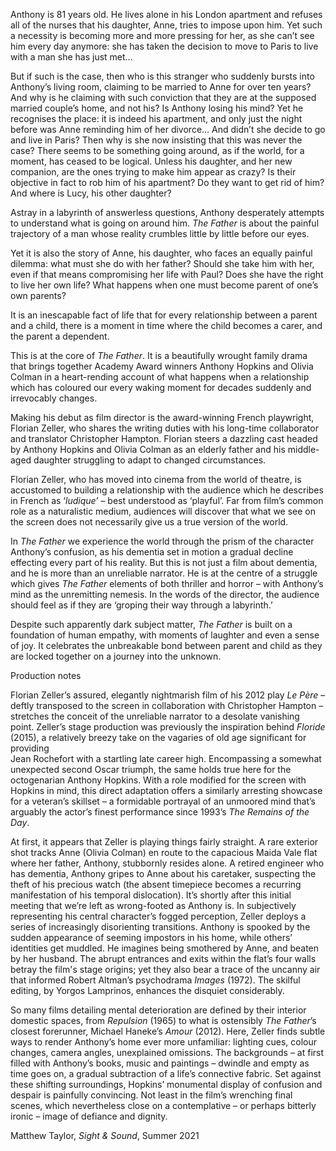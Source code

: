 Anthony is 81 years old. He lives alone in his London apartment and refuses all of the nurses that his daughter, Anne, tries to impose upon him. Yet such a necessity is becoming more and more pressing for her, as she can’t see him every day anymore: she has taken the decision to move to Paris to live with a man she has just met…

But if such is the case, then who is this stranger who suddenly bursts into Anthony’s living room, claiming to be married to Anne for over ten years?  
And why is he claiming with such conviction that they are at the supposed married couple’s home, and not his? Is Anthony losing his mind? Yet he recognises the place: it is indeed his apartment, and only just the night before was Anne reminding him of her divorce… And didn’t she decide to go and live in Paris? Then why is she now insisting that this was never the case? There seems to be something going around, as if the world, for a moment, has ceased to be logical. Unless his daughter, and her new companion, are the ones trying to make him appear as crazy? Is their objective in fact to rob him of his apartment? Do they want to get rid of him? And where is Lucy, his other daughter?

Astray in a labyrinth of answerless questions, Anthony desperately attempts to understand what is going on around him. _The Father_ is about the painful trajectory of a man whose reality crumbles little by little before our eyes.

Yet it is also the story of Anne, his daughter, who faces an equally painful dilemma: what must she do with her father? Should she take him with her, even if that means compromising her life with Paul? Does she have the right to live her own life? What happens when one must become parent of one’s own parents?

It is an inescapable fact of life that for every relationship between a parent and a child, there is a moment in time where the child becomes a carer, and the parent a dependent.

This is at the core of _The Father_. It is a beautifully wrought family drama that brings together Academy Award winners Anthony Hopkins and Olivia Colman in a heart-rending account of what happens when a relationship which has coloured our every waking moment for decades suddenly and irrevocably changes.

Making his debut as film director is the award-winning French playwright, Florian Zeller, who shares the writing duties with his long-time collaborator and translator Christopher Hampton. Florian steers a dazzling cast headed by Anthony Hopkins and Olivia Colman as an elderly father and his middle-aged daughter struggling to adapt to changed circumstances.

Florian Zeller, who has moved into cinema from the world of theatre, is accustomed to building a relationship with the audience which he describes in French as ‘_ludique’_ – best understood as ‘playful’. Far from film’s common role as a naturalistic medium, audiences will discover that what we see on the screen does not necessarily give us a true version of the world.

In _The Father_ we experience the world through the prism of the character Anthony’s confusion, as his dementia set in motion a gradual decline effecting every part of his reality. But this is not just a film about dementia, and he is more than an unreliable narrator. He is at the centre of a struggle which gives _The Father_ elements of both thriller and horror – with Anthony’s mind as the unremitting nemesis. In the words of the director, the audience should feel as if they are ‘groping their way through a labyrinth.’

Despite such apparently dark subject matter, _The Father_ is built on a foundation of human empathy, with moments of laughter and even a sense of joy. It celebrates the unbreakable bond between parent and child as they are locked together on a journey into the unknown.

Production notes

Florian Zeller’s assured, elegantly nightmarish film of his 2012 play _Le Père_ – deftly transposed to the screen in collaboration with Christopher Hampton – stretches the conceit of the unreliable narrator to a desolate vanishing point. Zeller’s stage production was previously the inspiration behind _Floride_ (2015), a relatively breezy take on the vagaries of old age significant for providing  
Jean Rochefort with a startling late career high. Encompassing a somewhat unexpected second Oscar triumph, the same holds true here for the octogenarian Anthony Hopkins. With a role modified for the screen with Hopkins in mind, this direct adaptation offers a similarly arresting showcase for a veteran’s skillset – a formidable portrayal of an unmoored mind that’s arguably the actor’s finest performance since 1993’s _The Remains of the Day_.

At first, it appears that Zeller is playing things fairly straight. A rare exterior shot tracks Anne (Olivia Colman) en route to the capacious Maida Vale flat where her father, Anthony, stubbornly resides alone. A retired engineer who has dementia, Anthony gripes to Anne about his caretaker, suspecting the theft of his precious watch (the absent timepiece becomes a recurring manifestation of his temporal dislocation). It’s shortly after this initial meeting that we’re left as wrong-footed as Anthony is. In subjectively representing his central character’s fogged perception, Zeller deploys a series of increasingly disorienting transitions. Anthony is spooked by the sudden appearance of seeming impostors in his home, while others’ identities get muddled. He imagines being smothered by Anne, and beaten by her husband. The abrupt entrances and exits within the flat’s four walls betray the film's stage origins; yet they also bear a trace of the uncanny air that informed Robert Altman’s psychodrama _Images_ (1972). The skilful editing, by Yorgos Lamprinos, enhances the disquiet considerably.

So many films detailing mental deterioration are defined by their interior domestic spaces, from _Repulsion_ (1965) to what is ostensibly _The Father_’s closest forerunner, Michael Haneke’s _Amour_ (2012). Here, Zeller finds subtle ways to render Anthony’s home ever more unfamiliar: lighting cues, colour changes, camera angles, unexplained omissions. The backgrounds – at first filled with Anthony’s books, music and paintings – dwindle and empty as time goes on, a gradual subtraction of a life’s connective fabric. Set against these shifting surroundings, Hopkins’ monumental display of confusion and despair is painfully convincing. Not least in the film’s wrenching final scenes, which nevertheless close on a contemplative – or perhaps bitterly ironic – image of defiance and dignity.

Matthew Taylor, _Sight & Sound_, Summer 2021
<!--stackedit_data:
eyJoaXN0b3J5IjpbLTU1NTQ4NjYwNF19
-->